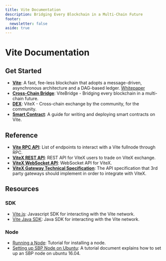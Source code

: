 ```yaml
---
title: Vite Documentation
description: Bridging Every Blockchain in a Multi-Chain Future
footer:
  newsletter: false
aside: true
---
```


# Vite Documentation

## Get Started

* **[Vite](./start.md)**: A fast, fee-less blockchain that adopts a message-driven, asynchronous architecture and a DAG-based ledger.  [Whitepaper](https://github.com/vitelabs/whitepaper/blob/master/vite_en.pdf)
* **[Cross-Chain Bridge](./bridge/vitebridge.md)**: ViteBridge - Bridging every blockchain in a multi-chain future.
* **[DEX](./dex/)**: ViteX - Cross-chain exchange by the community, for the community.
* **[Smart Contract](./contract/)**: A guide for writing and deploying smart contracts on Vite.

## Reference

* **[Vite RPC API](./api/rpc/)**:  List of endpoints to interact with a Vite fullnode through RPC.
* **[ViteX REST API](./dex/api/rest-api.md)**: REST API for ViteX users to trade on ViteX exchange.
* **[ViteX WebSocket API](./dex/api/websocket-api.md)**: WebSocket API for ViteX.
* **[ViteX Gateway Technical Specification](./dex/gateway/gateway-protocol.md)**: The API specification that 3rd party gateways should implement in order to integrate with ViteX. 

## Resources

### SDK

* [Vite.js](./vite.js/): Javascript SDK for interacting with the Vite network.
* [Vite Java SDK](./vitej/): Java SDK for interacting with the Vite network.

### Node

* [Running a Node](./tutorial/node/install.md): Tutorial for installing a node.
* [Setting up SBP Node on Ubuntu](./tutorial/node/example.md): A tutorial document explains how to set up an SBP node on ubuntu 16.04.
